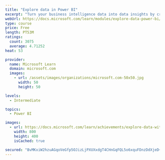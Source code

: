 ```yaml
---
title: "Explore data in Power BI"
excerpt: "Turn your business intelligence data into data insights by creating and configuring Power BI dashboards."
webUrl: https://docs.microsoft.com/learn/modules/explore-data-power-bi/
type: course
price: Free
length: PT53M
ratings:
  count: 3075
  average: 4.71252
heat: 53

provider:
  name: Microsoft Learn
  domain: microsoft.com
  images:
    - url: /assets/images/organizations/microsoft.com-50x50.jpg
      width: 50
      height: 50

levels:
  - Intermediate

topics:
  - Power BI

images:
  - url: https://docs.microsoft.com/learn/achievements/explore-data-with-power-bi-desktop-social.png
    width: 800
    height: 400
    isCached: true

secured: "BvMKxiW2hzuAGqoVeGfp5OJizLjPXUXxdgT4CHnGqFQL5o6xquFDnzDdXjeD+Ckg/iCBXoN607xIZv0Jkm3y0f3/58e5GjRnDi674yQ5DpRUIPW+bUmWa6LrqKtZ41jFXfDHMhXpGm963joy9TwqatR4lFB166MMab7GH40DNlod9+/zZxpwi0Yqnz617kbvrbkbOW2kfiRB/kPzQuUgZIJiFe4x83YavT4ON+Jn30gi5vFSeMD3AJYTEKp9Njki5LE5cJWT7VotP4tpsQ8fgfrdDBuRPPU7UuiGmwf3mLAbsC1CH4XCqrmdvwspaUWSgMtOuoeNt1+8iin/AnqMnz4PpZQhu1am/A6LR817anoSVHvXkzBsV+DZR27ZB/D11+tPqA7rFXH99Cpc66NqijNvF2QlPo1vf2y//viu1aE=;4zS1UqX+CVoJiX11Acd+Nw=="
---
```


